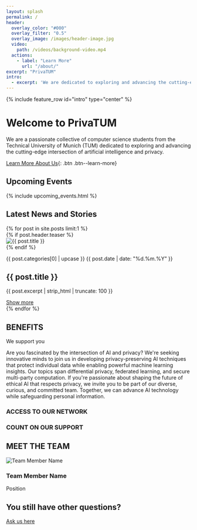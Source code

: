 ```yaml
---
layout: splash
permalink: /
header:
  overlay_color: "#000"
  overlay_filter: "0.5"
  overlay_image: /images/header-image.jpg
  video:
    path: /videos/background-video.mp4
  actions:
    - label: "Learn More"
      url: "/about/"
excerpt: "PrivaTUM"
intro: 
  - excerpt: 'We are dedicated to exploring and advancing the cutting-edge intersection of artificial intelligence and privacy.'
---
```


{% include feature_row id="intro" type="center" %}

# Welcome to PrivaTUM

We are a passionate collective of computer science students from the Technical University of Munich (TUM) dedicated to exploring and advancing the cutting-edge intersection of artificial intelligence and privacy.

[Learn More About Us](/about/){: .btn .btn--learn-more}

## Upcoming Events
{% include upcoming_events.html %}

## Latest News and Stories

<div class="post-grid">
  {% for post in site.posts limit:1 %}
    <div class="post-item">
      {% if post.header.teaser %}
        <div class="post-image">
          <img src="{{ post.header.teaser | relative_url }}" alt="{{ post.title }}">
        </div>
      {% endif %}
      <div class="post-content">
        <p class="post-category">{{ post.categories[0] | upcase }} {{ post.date | date: "%d.%m.%Y" }}</p>
        <h2 class="post-title">{{ post.title }}</h2>
        <p class="post-excerpt">{{ post.excerpt | strip_html | truncate: 100 }}</p>
        <a href="{{ post.url | relative_url }}" class="read-more">Show more</a>
      </div>
    </div>
  {% endfor %}
</div>

<section class="benefits">
  <h2>BENEFITS</h2>
  
  <p class="benefits-tagline">We support you</p>
  
  <div class="benefits-description">
    <p>Are you fascinated by the intersection of AI and privacy? We're seeking innovative minds to join us in developing privacy-preserving AI techniques that protect individual data while enabling powerful machine learning insights. Our topics span differential privacy, federated learning, and secure multi-party computation. If you're passionate about shaping the future of ethical AI that respects privacy, we invite you to be part of our diverse, curious, and committed team. Together, we can advance AI technology while safeguarding personal information.</p>
    
  </div>
  
  <div class="benefits-grid">
    <div class="benefit-item">
      <i class="fas fa-network-wired"></i>
      <h3>ACCESS TO OUR NETWORK</h3>
    </div>
    <div class="benefit-item">
      <i class="fas fa-hands-helping"></i>
      <h3>COUNT ON OUR SUPPORT</h3>
    </div>
  </div>
</section>

<section class="team-members">
  <h2>MEET THE TEAM</h2>
  
  <div class="team-grid">
    <div class="team-member">
      <img src="/images/team-member-1.jpg" alt="Team Member Name">
      <h3>Team Member Name</h3>
      <p>Position</p>
      <div class="social-icons">
        <a href="#" class="linkedin"><i class="fab fa-linkedin"></i></a>
        <a href="#" class="email"><i class="fas fa-envelope"></i></a>
      </div>
    </div>
    <!-- Add more team members as needed -->
  </div>
</section>



<section class="contact-us">
  <h2>You still have other questions?</h2>
  <a href="mailto:contact@privatum.tech" class="btn btn--contact">Ask us here</a>
</section>